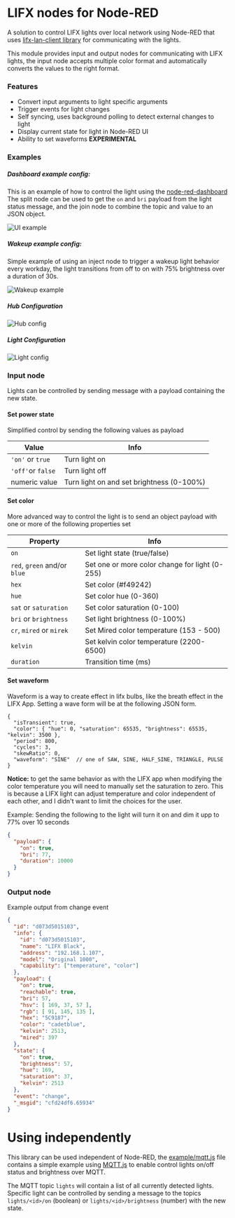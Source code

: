 # LIFX nodes for Node-RED

A solution to control LIFX lights over local network using Node-RED that uses
[lifx-lan-client library](https://github.com/node-lifx/lifx-lan-client) for communicating with the lights.

This module provides input and output nodes for communicating with LIFX lights, the input node accepts multiple
color format and automatically converts the values to the right format. 

### Features

* Convert input arguments to light specific arguments
* Trigger events for light changes
* Self syncing, uses background polling to detect external changes to light
* Display current state for light in Node-RED UI
* Ability to set waveforms **EXPERIMENTAL**

### Examples

##### Dashboard example config:

This is an example of how to control the light using the
[node-red-dashboard](https://github.com/node-red/node-red-dashboard)
The split node can be used to get the `on` and `bri` payload from the light status message, and the join node to
combine the topic and value to an JSON object.

![UI example](./doc/example_ui.png)

##### Wakeup example config:

Simple example of using an inject node to trigger a wakeup light behavior every workday, the light transitions from
off to on with 75% brightness over a duration of 30s.

![Wakeup example](./doc/wakeup.png)

##### Hub Configuration

![Hub config](./doc/config_server.png)

##### Light Configuration

![Light config](./doc/config_light.png)

### Input node

Lights can be controlled by sending message with a payload containing the new state.

#### Set power state

Simplified control by sending the following values as payload

| Value | Info |
|---|---|
| `'on'` or `true` | Turn light on |
| `'off'`or `false` | Turn light off |
| numeric value | Turn light on and set brightness (0-100%) |

#### Set color

More advanced way to control the light is to send an object payload with one or more of the following properties set

| Property | Info |
|---|---|
| `on` | Set light state (true/false)|
| `red`, `green` and/or `blue` | Set one or more color change for light (0-255)|
| `hex` | Set color (#f49242) |
| `hue` | Set color hue (0-360) |
| `sat` or `saturation` | Set color saturation (0-100) | 
| `bri` or `brightness` | Set light brightness (0-100%) |
| `cr`, `mired` or `mirek` | Set Mired color temperature (153 - 500) |
| `kelvin` | Set kelvin color temperature (2200-6500) |
| `duration` | Transition time (ms) |

#### Set waveform

Waveform is a way to create effect in lifx bulbs, like the breath effect in the LIFX App. Setting a wave form
will be at the following JSON form.

```json5
{
  "isTransient": true,
  "color": { "hue": 0, "saturation": 65535, "brightness": 65535, "kelvin": 3500 },
  "period": 800,
  "cycles": 3,
  "skewRatio": 0,
  "waveform": "SINE"  // one of SAW, SINE, HALF_SINE, TRIANGLE, PULSE
}
```

**Notice:** to get the same behavior as with the LIFX app when modifying the color temperature you will need to
manually set the saturation to zero. This is because a LIFX light can adjust temperature and color independent
of each other, and I didn't want to limit the choices for the user.

Example: Sending the following to the light will turn it on and dim it upp to 77% over 10 seconds

```json
{
  "payload": {
    "on": true, 
    "bri": 77,
    "duration": 10000
  }
}
```


### Output node

Example output from change event 
```json
{
  "id": "d073d5015103",
  "info": {
    "id": "d073d5015103",
    "name": "LIFX Black",
    "address": "192.168.1.107", 
    "model": "Original 1000",
    "capability": ["temperature", "color"]
  },
  "payload": { 
    "on": true, 
    "reachable": true, 
    "bri": 57, 
    "hsv": [ 169, 37, 57 ], 
    "rgb": [ 91, 145, 135 ], 
    "hex": "5C9187", 
    "color": "cadetblue", 
    "kelvin": 2513, 
    "mired": 397
  },
  "state": {
    "on": true,
    "brightness": 57,
    "hue": 169,
    "saturation": 37,
    "kelvin": 2513
  },
  "event": "change",
  "_msgid": "cfd24df6.65934"
}
```


# Using independently

This library can be used independent of Node-RED, the [example/mqtt.js](./example/mqtt.js) file contains a
simple example using [MQTT.js](https://github.com/mqttjs/MQTT.js) to enable control lights on/off status
and brightness over MQTT.

The MQTT topic `lights` will contain a list of all currently detected lights.
Specific light can be controlled by sending a message to the topics `lights/<id>/on` (boolean) or
`lights/<id>/brightness` (number) with the new state.
